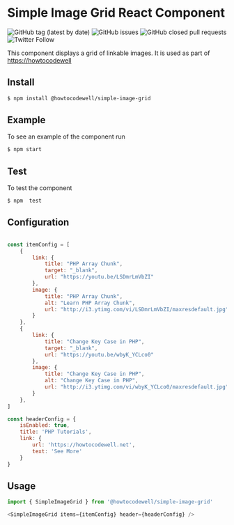 # Simple Image Grid React Component
![GitHub tag (latest by date)](https://img.shields.io/github/v/tag/howtocodewell/simple-image-grid)
![GitHub issues](https://img.shields.io/github/issues/howtocodewell/simple-image-grid)
![GitHub closed pull requests](https://img.shields.io/github/issues-pr-closed/howtocodewell/simple-image-grid)
![Twitter Follow](https://img.shields.io/twitter/follow/howtocodewell)

This component displays a grid of linkable images.
It is used as part of [https://howtocodewell](https://howtocodewell])

## Install
```bash
$ npm install @howtocodewell/simple-image-grid
```
## Example
To see an example of the component run 
```bash
$ npm start
```
## Test
To test the component
```bash
$ npm  test
```

## Configuration
```javascript

const itemConfig = [
    {
        link: {
            title: "PHP Array Chunk",
            target: "_blank",
            url: "https://youtu.be/LSDmrLmVbZI"
        },
        image: {
            title: "PHP Array Chunk",
            alt: "Learn PHP Array Chunk",
            url: "http://i3.ytimg.com/vi/LSDmrLmVbZI/maxresdefault.jpg"
        }
    },
    {
        link: {
            title: "Change Key Case in PHP",
            target: "_blank",
            url: "https://youtu.be/wbyK_YCLco0"
        },
        image: {
            title: "Change Key Case in PHP",
            alt: "Change Key Case in PHP",
            url: "http://i3.ytimg.com/vi/wbyK_YCLco0/maxresdefault.jpg"
        }
    },
]

const headerConfig = {
    isEnabled: true,
    title: 'PHP Tutorials',
    link: {
        url: 'https://howtocodewell.net',
        text: 'See More'
    }
}
```

## Usage
```javascript
import { SimpleImageGrid } from '@howtocodewell/simple-image-grid'

<SimpleImageGrid items={itemConfig} header={headerConfig} />

```
